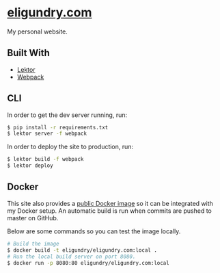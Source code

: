 # [eligundry.com](https://eligundry.com)

My personal website.

## Built With

* [Lektor](https://www.getlektor.com/)
* [Webpack](https://webpack.github.io/)

## CLI

In order to get the dev server running, run:

```sh
$ pip install -r requirements.txt
$ lektor server -f webpack
```

In order to deploy the site to production, run:

```sh
$ lektor build -f webpack
$ lektor deploy
```

## Docker

This site also provides a [public Docker image][1] so it can be integrated with my
Docker setup. An automatic build is run when commits are pushed to master on
GitHub.

Below are some commands so you can test the image locally.

```sh
# Build the image
$ docker build -t eligundry/eligundry.com:local .
# Run the local build server on port 8080.
$ docker run -p 8080:80 eligundry/eligundry.com:local
```

[1]: https://hub.docker.com/r/eligundry/eligundry.com/
